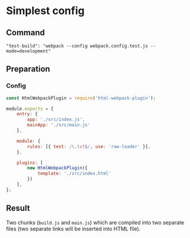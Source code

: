 # Simplest config

## Command

`"test-build": "webpack --config webpack.config.test.js --mode=development"`

## Preparation

### Config

```javascript
const HtmlWebpackPlugin = require('html-webpack-plugin');

module.exports = {
    entry: {
        app: './src/index.js',
        mainApp: './src/main.js'
    },

    module: {
        rules: [{ test: /\.txt$/, use: 'raw-loader' }],
    },

    plugins: [
        new HtmlWebpackPlugin({
            template: './src/index.html'
        })
    ],
};

```

## Result

Two chunks (`build.js` and `main.js`) which are compiled into two separate files (two separate links will be inserted into HTML file).
